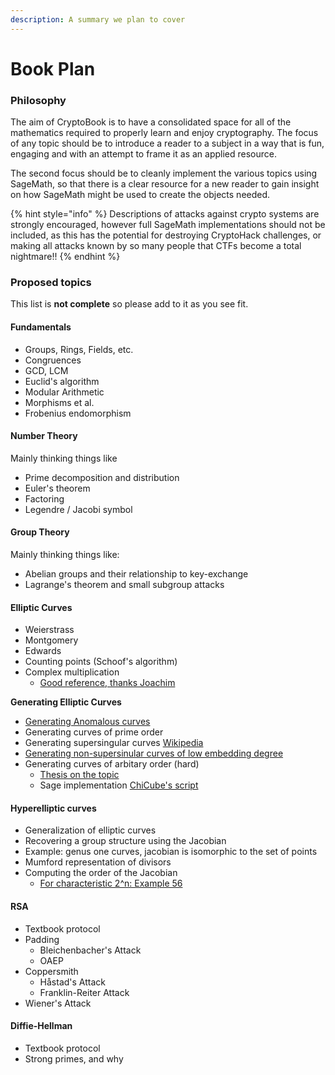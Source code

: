 ```yaml
---
description: A summary we plan to cover
---
```


# Book Plan

### Philosophy

The aim of CryptoBook is to have a consolidated space for all of the mathematics required to properly learn and enjoy cryptography. The focus of any topic should be to introduce a reader to a subject in a way that is fun, engaging and with an attempt to frame it as an applied resource.

The second focus should be to cleanly implement the various topics using SageMath, so that there is a clear resource for a new reader to gain insight on how SageMath might be used to create the objects needed.

{% hint style="info" %}
Descriptions of attacks against crypto systems are strongly encouraged, however full SageMath implementations should not be included, as this has the potential for destroying CryptoHack challenges, or making all attacks known by so many people that CTFs become a total nightmare!! 
{% endhint %}

### Proposed topics

This list is **not complete** so please add to it as you see fit.

#### Fundamentals

* Groups, Rings, Fields, etc.
* Congruences
* GCD, LCM
* Euclid's algorithm
* Modular Arithmetic
* Morphisms et al. 
* Frobenius endomorphism

#### Number Theory

Mainly thinking things like

* Prime decomposition and distribution
* Euler's theorem
* Factoring
* Legendre / Jacobi symbol

#### Group Theory

Mainly thinking things like:

* Abelian groups and their relationship to key-exchange
* Lagrange's theorem and small subgroup attacks

#### Elliptic Curves

* Weierstrass
* Montgomery
* Edwards
* Counting points \(Schoof's algorithm\)
* Complex multiplication
  * [Good reference, thanks Joachim](https://crypto.stanford.edu/pbc/thesis.pdf)

**Generating Elliptic Curves**

* [Generating Anomalous curves](http://www.monnerat.info/publications/anomalous.pdf)
* Generating curves of prime order
* Generating supersingular curves [Wikipedia](https://en.wikipedia.org/wiki/Supersingular_elliptic_curve#Examples)
* [Generating non-supersinular curves of low embedding degree](https://eprint.iacr.org/2004/058.pdf)
* Generating curves of arbitary order \(hard\)
  * [Thesis on the topic](https://www.math.leidenuniv.nl/scripties/Broker.pdf)
  * Sage implementation [ChiCube's script](https://gist.github.com/ChiCubed/0977601c9ce88eda03b9d2576231192e)

#### Hyperelliptic curves

* Generalization of elliptic curves
* Recovering a group structure using the Jacobian
* Example: genus one curves, jacobian is isomorphic to the set of points
* Mumford representation of divisors
* Computing the order of the Jacobian
  * [For characteristic 2^n: Example 56](https://www.math.uwaterloo.ca/~ajmeneze/publications/hyperelliptic.pdf)

#### RSA

* Textbook protocol
* Padding
  * Bleichenbacher's Attack
  * OAEP
* Coppersmith
  * Håstad's Attack
  * Franklin-Reiter Attack
* Wiener's Attack



#### Diffie-Hellman

* Textbook protocol
* Strong primes, and why







